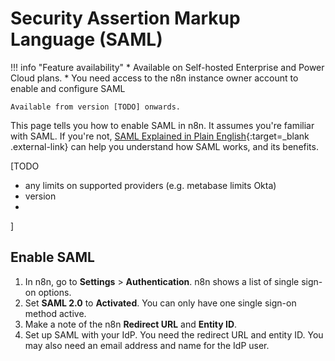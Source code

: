 # Security Assertion Markup Language (SAML)

!!! info "Feature availability"
	* Available on Self-hosted Enterprise and Power Cloud plans.
	* You need access to the n8n instance owner account to enable and configure SAML

	Available from version [TODO] onwards.

This page tells you how to enable SAML in n8n. It assumes you're familiar with SAML. If you're not, [SAML Explained in Plain English](https://www.onelogin.com/learn/saml){:target=_blank .external-link} can help you understand how SAML works, and its benefits.

[TODO

- any limits on supported providers (e.g. metabase limits Okta)
- version
- 
]

## Enable SAML


1. In n8n, go to **Settings** > **Authentication**. n8n shows a list of single sign-on options.
1. Set **SAML 2.0** to **Activated**. You can only have one single sign-on method active.
1. Make a note of the n8n **Redirect URL** and **Entity ID**.
1. Set up SAML with your IdP. You need the redirect URL and entity ID. You may also need an email address and name for the IdP user.

